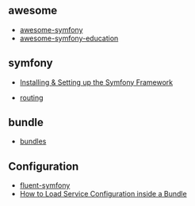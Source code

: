 awesome
---
- [awesome-symfony](https://github.com/sitepoint/awesome-symfony)
- [awesome-symfony-education](https://github.com/pehapkari/awesome-symfony-education)


symfony
---

- [Installing & Setting up the Symfony Framework](http://symfony.com/doc/current/setup.html)

- [routing](http://symfony.com/doc/current/routing.html)

bundle
---
- [bundles](http://symfony.com/doc/current/bundles.html)

Configuration
---
- [fluent-symfony](https://github.com/mnapoli/fluent-symfony)
- [How to Load Service Configuration inside a Bundle](http://symfony.com/doc/current/bundles/extension.html)
